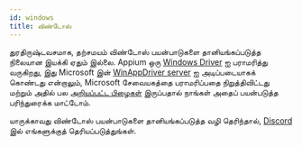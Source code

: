 ```yaml
---
id: windows
title: விண்டோஸ்
---
```


துரதிருஷ்டவசமாக, தற்சமயம் விண்டோஸ் பயன்பாடுகளை தானியங்கப்படுத்த நிலையான இயக்கி ஏதும் இல்லை. Appium ஒரு [Windows Driver](https://github.com/appium/appium-windows-driver) ஐ பராமரித்து வருகிறது, இது Microsoft இன் [WinAppDriver server](https://github.com/microsoft/WinAppDriver) ஐ அடிப்படையாகக் கொண்டது என்றாலும், Microsoft சேவையகத்தை பராமரிப்பதை நிறுத்திவிட்டது மற்றும் அதில் பல [அறியப்பட்ட பிழைகள்](https://github.com/search?q=repo%3Amicrosoft%2FWinAppDriver+webdriverio&type=issues) இருப்பதால் நாங்கள் அதைப் பயன்படுத்த பரிந்துரைக்க மாட்டோம்.

யாருக்காவது விண்டோஸ் பயன்பாடுகளை தானியங்கப்படுத்த வழி தெரிந்தால், [Discord](https://discord.webdriver.io) இல் எங்களுக்குத் தெரியப்படுத்துங்கள்.
